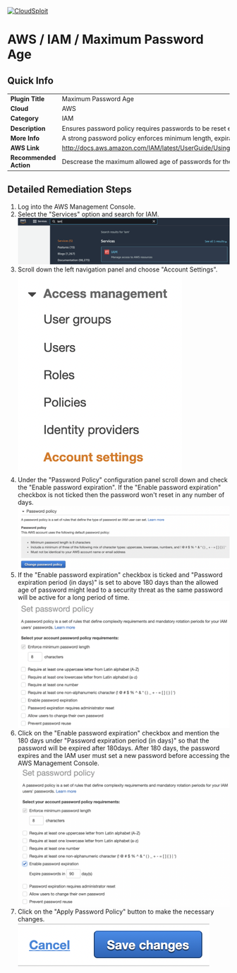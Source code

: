 [![CloudSploit](https://cloudsploit.com/img/logo-new-big-text-100.png "CloudSploit")](https://cloudsploit.com)

# AWS / IAM / Maximum Password Age

## Quick Info

| | |
|-|-|
| **Plugin Title** | Maximum Password Age |
| **Cloud** | AWS |
| **Category** | IAM |
| **Description** | Ensures password policy requires passwords to be reset every 180 days |
| **More Info** | A strong password policy enforces minimum length, expirations, reuse, and symbol usage |
| **AWS Link** | http://docs.aws.amazon.com/IAM/latest/UserGuide/Using_ManagingPasswordPolicies.html |
| **Recommended Action** | Descrease the maximum allowed age of passwords for the password policy |

## Detailed Remediation Steps
1. Log into the AWS Management Console.
2. Select the "Services" option and search for IAM. </br><img src="/resources/aws/iam/maximum-password-age/step2.png"/>
3. Scroll down the left navigation panel and choose "Account Settings". </br><img src="/resources/aws/iam/maximum-password-age/step3.png"/>
4. Under the "Password Policy" configuration panel scroll down and check the "Enable password expiration". If the "Enable password expiration" checkbox is not ticked then the password won't reset in any number of days. </br><img src="/resources/aws/iam/maximum-password-age/step4.png"/>
5. If the "Enable password expiration" checkbox is ticked and "Password expiration period (in days)" is set to above 180 days than the allowed age of password might lead to a security threat as the same password will be active for a long period of time.</br><img src="/resources/aws/iam/maximum-password-age/step5.png"/>
6. Click on the "Enable password expiration" checkbox and mention the 180 days under "Password expiration period (in days)" so that the password will be expired after 180days. After 180 days, the password expires and the IAM user must set a new password before accessing the AWS Management Console.</br><img src="/resources/aws/iam/maximum-password-age/step6.png"/>
7. Click on the "Apply Password Policy" button to make the necessary changes.</br><img src="/resources/aws/iam/maximum-password-age/step7.png"/>

